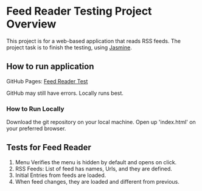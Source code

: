 # Feed Reader Testing Project Overview

This project is for a web-based application that reads RSS feeds. The project task is to finish the testing, using [Jasmine](http://jasmine.github.io/). 

## How to run application
GitHub Pages: [Feed Reader Test](https://michelle570.github.io/frontend-nanodegree-feedreader/)

GitHub may still have errors. Locally runs best.

### How to Run Locally
Download the git repository on your local machine. Open up 'index.html' on your preferred browser.

## Tests for Feed Reader
1. Menu Verifies the menu is hidden by default and opens on click.
2. RSS Feeds: List of feed has names, Urls, and they are defined.
3. Initial Entries from feeds are loaded.
4. When feed changes, they are loaded and different from previous.
